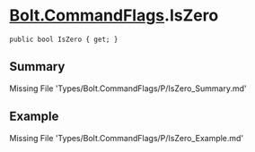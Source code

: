 # [Bolt.CommandFlags](Types/Bolt.CommandFlags.md).IsZero
`public bool IsZero { get; }`
## Summary
Missing File 'Types/Bolt.CommandFlags/P/IsZero_Summary.md'
## Example
Missing File 'Types/Bolt.CommandFlags/P/IsZero_Example.md'
